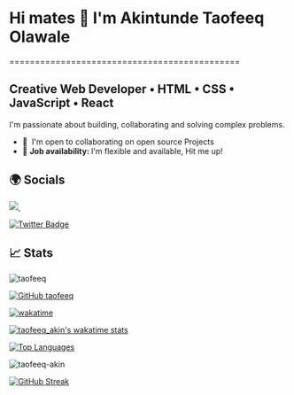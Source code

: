# Hi mates 👋 I'm Akintunde Taofeeq Olawale

=============================================

## Creative Web Developer • HTML • CSS • JavaScript • React
I'm passionate about building, collaborating and solving complex problems.

* 🤝  I'm open to collaborating on open source Projects
* 💼 <b> Job availability: </b> I'm flexible and available, Hit me up!

## 🌍 Socials 
<a href="https://wa.me/+2348092544665?text=Hello Taofeeq from gitHub." target="_blank">
  <img src="https://img.shields.io/badge/WHATSAPP-%2325D366.svg?&style=for-the-badge&logo=whatsapp&logoColor=white" />
</a>&nbsp;&nbsp;

[![Twitter Badge](https://img.shields.io/badge/-@taofeeq_akin2-1ca0f1?style=flat&labelColor=1ca0f1&logo=twitter&logoColor=white)](https://twitter.com/taofeeq_akin2)

## 📈 Stats  
  <img src="https://komarev.com/ghpvc/?username=taofeeq-akin" alt="taofeeq" />
  
  [![GitHub taofeeq](https://img.shields.io/github/followers/taofeeq-akin?label=Follow%20me&style=flat)](https://github.com/taofeeq-akin)
  
  [![wakatime](https://wakatime.com/badge/user/ceb1d72e-1db6-4afa-b919-e05408631f7e.svg)](https://wakatime.com/@ceb1d72e-1db6-4afa-b919-e05408631f7e)
  
  [![taofeeq_akin's wakatime stats](https://github-readme-stats.vercel.app/api/wakatime?username=taofeeq_akin&layout=compact&theme=solarized-dark&hide_border=true)](https://github.com/anuraghazra/github-readme-stats)
 
  [![Top Languages](https://github-readme-stats.vercel.app/api/top-langs/?username=taofeeq-akin&layout=compact&theme=solarized-dark&hide_border=true)](https://github.com/taofeeq-akin/)
  
 <img src="https://github-readme-stats.vercel.app/api?username=taofeeq-akin&show_icons=true&theme=solarized-dark&hide_border=true" alt="taofeeq-akin" />

 [![GitHub Streak](http://github-readme-streak-stats.herokuapp.com?user=taofeeq-akin&show_icons=true&theme=solarized-dark&hide_border=true&date_format=M%20j%5B%2C%20Y%5D)](https://git.io/streak-stats)


<!--
**Taofeeq-akin/Taofeeq-akin** is a ✨ _special_ ✨ repository because its `README.md` (this file) appears on your GitHub profile.

Here are some ideas to get you started:

- 🔭 I’m currently working on ...
- 🌱 I’m currently learning ...
- 👯 I’m looking to collaborate on ...
- 🤔 I’m looking for help with ...
- 💬 Ask me about ...
- 📫 How to reach me: ...
- 😄 Pronouns: ...
- ⚡ Fun fact: ...
-->
